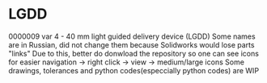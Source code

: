 # LGDD

0000009 var 4 - 40 mm light guided delivery device (LGDD)
Some names are in Russian, did not change them because Solidworks would lose parts "links"
Due to this, better do donwload the repository so one can see icons for easier navigation -> right click -> view -> medium/large icons
Some drawings, tolerances and python codes(especcially python codes) are WIP
